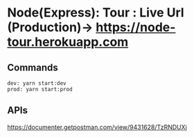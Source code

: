 # Node(Express): Tour : Live Url (Production)-> https://node-tour.herokuapp.com #

## Commands ##
```
dev: yarn start:dev
prod: yarn start:prod

```

## APIs ##
https://documenter.getpostman.com/view/9431628/TzRNDUXj